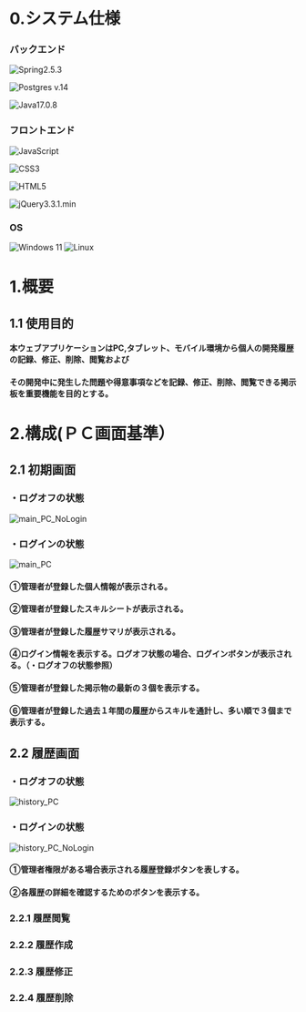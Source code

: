 # 0.システム仕様
### バックエンド
![Spring](https://img.shields.io/badge/spring-%236DB33F.svg?style=for-the-badge&logo=spring&logoColor=white)2.5.3

![Postgres](https://img.shields.io/badge/postgres-%23316192.svg?style=for-the-badge&logo=postgresql&logoColor=white) v.14

![Java](https://img.shields.io/badge/java-%23ED8B00.svg?style=for-the-badge&logo=openjdk&logoColor=white)17.0.8

### フロントエンド
![JavaScript](https://img.shields.io/badge/javascript-%23323330.svg?style=for-the-badge&logo=javascript&logoColor=%23F7DF1E)

![CSS3](https://img.shields.io/badge/css3-%231572B6.svg?style=for-the-badge&logo=css3&logoColor=white)

![HTML5](https://img.shields.io/badge/html5-%23E34F26.svg?style=for-the-badge&logo=html5&logoColor=white)

![jQuery](https://img.shields.io/badge/jquery-%230769AD.svg?style=for-the-badge&logo=jquery&logoColor=white)3.3.1.min


### OS
![Windows 11](https://img.shields.io/badge/Windows%2011-%230079d5.svg?style=for-the-badge&logo=Windows%2011&logoColor=white)
![Linux](https://img.shields.io/badge/Linux-FCC624?style=for-the-badge&logo=linux&logoColor=black)
# 1.概要

## 1.1 使用目的
#### 本ウェブアプリケーションはPC,タブレット、モバイル環境から個人の開発履歴の記録、修正、削除、閲覧および
#### その開発中に発生した問題や得意事項などを記録、修正、削除、閲覧できる掲示板を重要機能を目的とする。

# 2.構成(ＰＣ画面基準）
## 2.1 初期画面

### ・ログオフの状態
![main_PC_NoLogin](https://github.com/JeongIn1994/Portfolio/assets/77004633/9dd738ed-6c69-4b26-a173-bf739d617e57)

### ・ログインの状態
![main_PC](https://github.com/JeongIn1994/Portfolio/assets/77004633/a2793fb7-9d6d-4d4c-aa2d-f25032e6454f)
#### ①管理者が登録した個人情報が表示される。
#### ②管理者が登録したスキルシートが表示される。
#### ③管理者が登録した履歴サマリが表示される。
#### ④ログイン情報を表示する。ログオフ状態の場合、ログインボタンが表示される。（・ログオフの状態参照）
#### ⑤管理者が登録した掲示物の最新の３個を表示する。
#### ⑥管理者が登録した過去１年間の履歴からスキルを通計し、多い順で３個まで表示する。

## 2.2 履歴画面

### ・ログオフの状態
![history_PC](https://github.com/JeongIn1994/Portfolio/assets/77004633/027d5a31-fdbc-4e2b-ac8b-d9c4fb064f1b)

### ・ログインの状態
![history_PC_NoLogin](https://github.com/JeongIn1994/Portfolio/assets/77004633/3455ad39-c324-4ab5-b88b-771c77fa175b)

#### ①管理者権限がある場合表示される履歴登録ボタンを表しする。
#### ②各履歴の詳細を確認するためのボタンを表示する。

### 2.2.1 履歴閲覧
### 2.2.2 履歴作成
### 2.2.3 履歴修正
### 2.2.4 履歴削除



